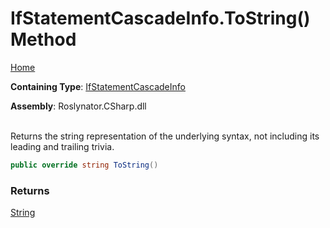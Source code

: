 # IfStatementCascadeInfo\.ToString\(\) Method

[Home](../../../../README.md)

**Containing Type**: [IfStatementCascadeInfo](../README.md)

**Assembly**: Roslynator\.CSharp\.dll

\
Returns the string representation of the underlying syntax, not including its leading and trailing trivia\.

```csharp
public override string ToString()
```

### Returns

[String](https://docs.microsoft.com/en-us/dotnet/api/system.string)

